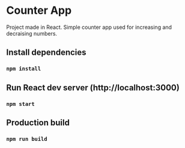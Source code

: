 # Counter App

Project made in React. Simple counter app used for increasing and decraising numbers.

## Install dependencies

### `npm install`

## Run React dev server (http://localhost:3000)

### `npm start`

## Production build

### `npm run build`
